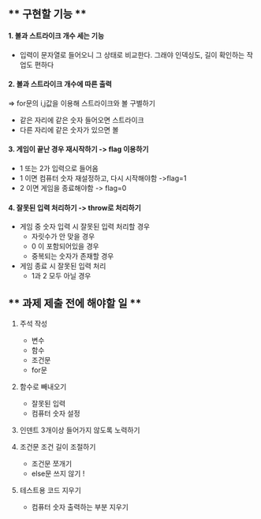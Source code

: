 ## ** 구현할 기능 **

#### 1. 볼과 스트라이크 개수 세는 기능
- 입력이 문자열로 들어오니 그 상태로 비교한다. 그래야 인덱싱도, 길이 확인하는 작업도 편하다

#### 2. 볼과 스트라이크 개수에 따른 출력 
=> for문의 i,j값을 이용해 스트라이크와 볼 구별하기 
- 같은 자리에 같은 숫자 들어오면 스트라이크
- 다른 자리에 같은 숫자가 있으면 볼 

#### 3. 게임이 끝난 경우 재시작하기 -> flag 이용하기 
- 1 또는 2가 입력으로 들어옴
- 1 이면 컴퓨터 숫자 재설정하고, 다시 시작해야함 ->flag=1
- 2 이면 게임을 종료해야함 -> flag=0

#### 4. 잘못된 입력 처리하기 -> throw로 처리하기
- 게임 중 숫자 입력 시 잘못된 입력 처리할 경우
  - 자릿수가 안 맞을 경우
  - 0 이 포함되어있을 경우
  - 중복되는 숫자가 존재할 경우 
- 게임 종료 시 잘못된 입력 처리
  - 1과 2 모두 아닐 경우 




## ** 과제 제출 전에 해야할 일 **
1. 주석 작성
   - 변수
   - 함수 
   - 조건문
   - for문
   
2. 함수로 빼내오기
   - 잘못된 입력
   - 컴퓨터 숫자 설정
   
3. 인덴트 3개이상 들어가지 않도록 노력하기

4. 조건문 조건 길이 조절하기
   - 조건문 쪼개기 
   - else문 쓰지 않기 !
   
5. 테스트용 코드 지우기
    - 컴퓨터 숫자 출력하는 부분 지우기
